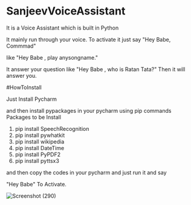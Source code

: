 # SanjeevVoiceAssistant

It is a Voice Assistant which is built in Python

It mainly run through your voice.
To activate it just say "Hey Babe, Commmad"

like "Hey Babe , play anysongname."

It answer your question
like "Hey Babe , who is Ratan Tata?"
Then it will answer you.


#HowToInstall 

Just Install Pycharm 

and then 
install pypackages in your pycharm using pip commands 
Packages to be Install
1. pip install SpeechRecognition
2. pip install pywhatkit
3. pip install wikipedia
4. pip install DateTime
5. pip install PyPDF2
6. pip install pyttsx3

and then copy the codes in your pycharm and just run it and say 

"Hey Babe" To Activate.

![Screenshot (290)](https://user-images.githubusercontent.com/67287111/153716734-d7f45d09-8016-4761-a3c1-d3f0c98ed560.png)

